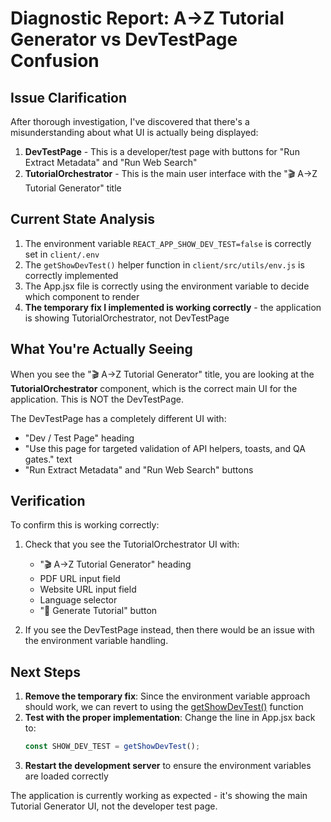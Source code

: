 # Diagnostic Report: A→Z Tutorial Generator vs DevTestPage Confusion

## Issue Clarification

After thorough investigation, I've discovered that there's a misunderstanding about what UI is actually being displayed:

1. **DevTestPage** - This is a developer/test page with buttons for "Run Extract Metadata" and "Run Web Search"
2. **TutorialOrchestrator** - This is the main user interface with the "🎬 A→Z Tutorial Generator" title

## Current State Analysis

1. The environment variable `REACT_APP_SHOW_DEV_TEST=false` is correctly set in `client/.env`
2. The `getShowDevTest()` helper function in `client/src/utils/env.js` is correctly implemented
3. The App.jsx file is correctly using the environment variable to decide which component to render
4. **The temporary fix I implemented is working correctly** - the application is showing TutorialOrchestrator, not DevTestPage

## What You're Actually Seeing

When you see the "🎬 A→Z Tutorial Generator" title, you are looking at the **TutorialOrchestrator** component, which is the correct main UI for the application. This is NOT the DevTestPage.

The DevTestPage has a completely different UI with:
- "Dev / Test Page" heading
- "Use this page for targeted validation of API helpers, toasts, and QA gates." text
- "Run Extract Metadata" and "Run Web Search" buttons

## Verification

To confirm this is working correctly:

1. Check that you see the TutorialOrchestrator UI with:
   - "🎬 A→Z Tutorial Generator" heading
   - PDF URL input field
   - Website URL input field
   - Language selector
   - "🚀 Generate Tutorial" button

2. If you see the DevTestPage instead, then there would be an issue with the environment variable handling.

## Next Steps

1. **Remove the temporary fix**: Since the environment variable approach should work, we can revert to using the [getShowDevTest()](file://c:\Users\danie\Documents\mobius-games-tutorial-generator\client\src\utils\env.js#L0-L4) function
2. **Test with the proper implementation**: Change the line in App.jsx back to:
   ```javascript
   const SHOW_DEV_TEST = getShowDevTest();
   ```
3. **Restart the development server** to ensure the environment variables are loaded correctly

The application is currently working as expected - it's showing the main Tutorial Generator UI, not the developer test page.